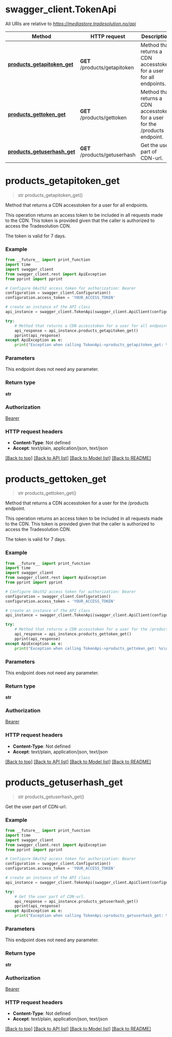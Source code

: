 # swagger_client.TokenApi

All URIs are relative to *https://mediastore.tradesolution.no/api*

Method | HTTP request | Description
------------- | ------------- | -------------
[**products_getapitoken_get**](TokenApi.md#products_getapitoken_get) | **GET** /products/getapitoken | Method that returns a CDN accesstoken for a user for all endpoints.
[**products_gettoken_get**](TokenApi.md#products_gettoken_get) | **GET** /products/gettoken | Method that returns a CDN accesstoken for a user for the /products endpoint.
[**products_getuserhash_get**](TokenApi.md#products_getuserhash_get) | **GET** /products/getuserhash | Get the user part of CDN-url.

# **products_getapitoken_get**
> str products_getapitoken_get()

Method that returns a CDN accesstoken for a user for all endpoints.

<p>This operation returns an access token to be included in all requests made to the CDN. This token is provided given that the caller               is authorized to access the Tradesolution CDN.</p>  <p>The token is valid for 7 days.</p>

### Example
```python
from __future__ import print_function
import time
import swagger_client
from swagger_client.rest import ApiException
from pprint import pprint

# Configure OAuth2 access token for authorization: Bearer
configuration = swagger_client.Configuration()
configuration.access_token = 'YOUR_ACCESS_TOKEN'

# create an instance of the API class
api_instance = swagger_client.TokenApi(swagger_client.ApiClient(configuration))

try:
    # Method that returns a CDN accesstoken for a user for all endpoints.
    api_response = api_instance.products_getapitoken_get()
    pprint(api_response)
except ApiException as e:
    print("Exception when calling TokenApi->products_getapitoken_get: %s\n" % e)
```

### Parameters
This endpoint does not need any parameter.

### Return type

**str**

### Authorization

[Bearer](../README.md#Bearer)

### HTTP request headers

 - **Content-Type**: Not defined
 - **Accept**: text/plain, application/json, text/json

[[Back to top]](#) [[Back to API list]](../README.md#documentation-for-api-endpoints) [[Back to Model list]](../README.md#documentation-for-models) [[Back to README]](../README.md)

# **products_gettoken_get**
> str products_gettoken_get()

Method that returns a CDN accesstoken for a user for the /products endpoint.

<p>This operation returns an access token to be included in all requests made to the CDN. This token is provided given that the caller               is authorized to access the Tradesolution CDN.</p>  <p>The token is valid for 7 days.</p>

### Example
```python
from __future__ import print_function
import time
import swagger_client
from swagger_client.rest import ApiException
from pprint import pprint

# Configure OAuth2 access token for authorization: Bearer
configuration = swagger_client.Configuration()
configuration.access_token = 'YOUR_ACCESS_TOKEN'

# create an instance of the API class
api_instance = swagger_client.TokenApi(swagger_client.ApiClient(configuration))

try:
    # Method that returns a CDN accesstoken for a user for the /products endpoint.
    api_response = api_instance.products_gettoken_get()
    pprint(api_response)
except ApiException as e:
    print("Exception when calling TokenApi->products_gettoken_get: %s\n" % e)
```

### Parameters
This endpoint does not need any parameter.

### Return type

**str**

### Authorization

[Bearer](../README.md#Bearer)

### HTTP request headers

 - **Content-Type**: Not defined
 - **Accept**: text/plain, application/json, text/json

[[Back to top]](#) [[Back to API list]](../README.md#documentation-for-api-endpoints) [[Back to Model list]](../README.md#documentation-for-models) [[Back to README]](../README.md)

# **products_getuserhash_get**
> str products_getuserhash_get()

Get the user part of CDN-url.

### Example
```python
from __future__ import print_function
import time
import swagger_client
from swagger_client.rest import ApiException
from pprint import pprint

# Configure OAuth2 access token for authorization: Bearer
configuration = swagger_client.Configuration()
configuration.access_token = 'YOUR_ACCESS_TOKEN'

# create an instance of the API class
api_instance = swagger_client.TokenApi(swagger_client.ApiClient(configuration))

try:
    # Get the user part of CDN-url.
    api_response = api_instance.products_getuserhash_get()
    pprint(api_response)
except ApiException as e:
    print("Exception when calling TokenApi->products_getuserhash_get: %s\n" % e)
```

### Parameters
This endpoint does not need any parameter.

### Return type

**str**

### Authorization

[Bearer](../README.md#Bearer)

### HTTP request headers

 - **Content-Type**: Not defined
 - **Accept**: text/plain, application/json, text/json

[[Back to top]](#) [[Back to API list]](../README.md#documentation-for-api-endpoints) [[Back to Model list]](../README.md#documentation-for-models) [[Back to README]](../README.md)

